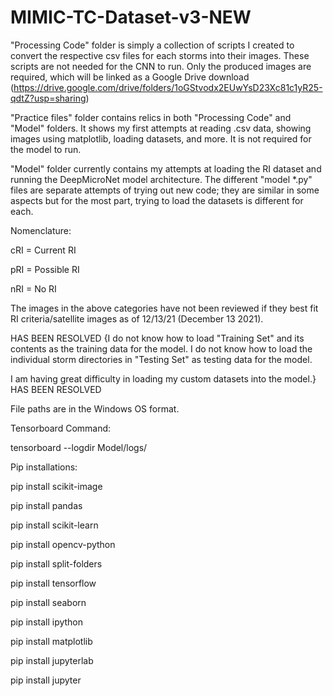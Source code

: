 # MIMIC-TC-Dataset-v3-NEW

"Processing Code" folder is simply a collection of scripts I created to convert the respective csv files for each storms into their images.
These scripts are not needed for the CNN to run.  Only the produced images are required, which will be linked as a Google Drive download (https://drive.google.com/drive/folders/1oGStvodx2EUwYsD23Xc81c1yR25-qdtZ?usp=sharing)

"Practice files" folder contains relics in both "Processing Code" and "Model" folders.  It shows my first attempts at reading .csv data, 
showing images using matplotlib, loading datasets, and more.  It is not required for the model to run.

"Model" folder currently contains my attempts at loading the RI dataset and running the DeepMicroNet model architecture.
The different "model *.py" files are separate attempts of trying out new code; they are similar in some aspects but for the most part, trying to load the datasets is different for each.

Nomenclature:

cRI = Current RI

pRI = Possible RI

nRI = No RI

The images in the above categories have not been reviewed if they best fit RI criteria/satellite images as of 12/13/21 (December 13 2021).

HAS BEEN RESOLVED
{I do not know how to load "Training Set" and its contents as the training data for the model.
I do not know how to load the individual storm directories in "Testing Set" as testing data for the model.

I am having great difficulty in loading my custom datasets into the model.}
HAS BEEN RESOLVED

File paths are in the Windows OS format.

Tensorboard Command:

tensorboard --logdir Model/logs/

Pip installations:

pip install scikit-image

pip install pandas

pip install scikit-learn

pip install opencv-python

pip install split-folders

pip install tensorflow

pip install seaborn

pip install ipython

pip install matplotlib

pip install jupyterlab

pip install jupyter

